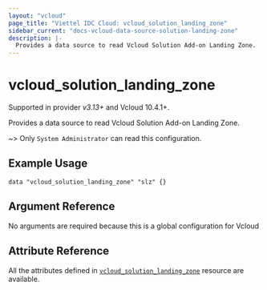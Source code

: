 ```yaml
---
layout: "vcloud"
page_title: "Viettel IDC Cloud: vcloud_solution_landing_zone"
sidebar_current: "docs-vcloud-data-source-solution-landing-zone"
description: |-
  Provides a data source to read Vcloud Solution Add-on Landing Zone.
---
```


# vcloud\_solution\_landing\_zone

Supported in provider *v3.13+* and Vcloud 10.4.1+.

Provides a data source to read Vcloud Solution Add-on Landing Zone.

~> Only `System Administrator` can read this configuration.

## Example Usage

```hcl
data "vcloud_solution_landing_zone" "slz" {}
```

## Argument Reference

No arguments are required because this is a global configuration for Vcloud

## Attribute Reference

All the attributes defined in
[`vcloud_solution_landing_zone`](/providers/vmware/vcloud/latest/docs/resources/solution_landing_zone)
resource are available.
